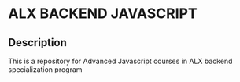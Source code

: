 # ALX BACKEND JAVASCRIPT

## Description

This is a repository for Advanced Javascript courses in ALX backend specialization program